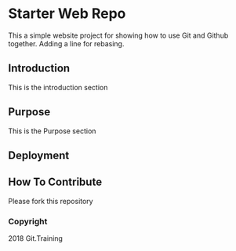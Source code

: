 # Starter Web Repo

This a simple website project for showing how to use Git and Github together.
Adding a line for rebasing.

## Introduction

This is the introduction section

## Purpose

This is the Purpose section

## Deployment

## How To Contribute

Please fork this repository

### Copyright

2018 Git.Training
